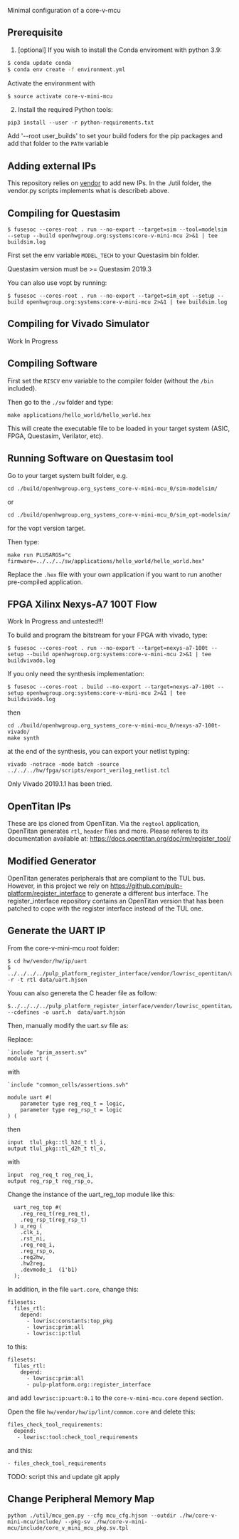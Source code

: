 Minimal configuration of a core-v-mcu

## Prerequisite

1. [optional] If you wish to install the Conda enviroment with python 3.9:

```bash
$ conda update conda
$ conda env create -f environment.yml
```

Activate the environment with

```bash
$ source activate core-v-mini-mcu
```
2. Install the required Python tools:

```
pip3 install --user -r python-requirements.txt
```

Add '--root user_builds' to set your build foders for the pip packages
and add that folder to the `PATH` variable

## Adding external IPs

This repository relies on [vendor](https://docs.opentitan.org/doc/ug/vendor_hw/) to add new IPs.
In the ./util folder, the vendor.py scripts implements what is describeb above.


## Compiling for Questasim

```
$ fusesoc --cores-root . run --no-export --target=sim --tool=modelsim --setup --build openhwgroup.org:systems:core-v-mini-mcu 2>&1 | tee buildsim.log
```
First set the env variable `MODEL_TECH` to your Questasim bin folder.

Questasim version must be >= Questasim 2019.3

You can also use vopt by running:

```
$ fusesoc --cores-root . run --no-export --target=sim_opt --setup --build openhwgroup.org:systems:core-v-mini-mcu 2>&1 | tee buildsim.log
```

## Compiling for Vivado Simulator

Work In Progress


## Compiling Software


First set the `RISCV` env variable to the compiler folder (without the `/bin` included).

Then go to the `./sw` folder and type:

```
make applications/hello_world/hello_world.hex
```

This will create the executable file to be loaded in your target system (ASIC, FPGA, Questasim, Verilator, etc).

## Running Software on Questasim tool

Go to your target system built folder, e.g.

```
cd ./build/openhwgroup.org_systems_core-v-mini-mcu_0/sim-modelsim/
```

or

```
cd ./build/openhwgroup.org_systems_core-v-mini-mcu_0/sim_opt-modelsim/
```

for the vopt version target.

Then type:

```
make run PLUSARGS="c firmware=../../../sw/applications/hello_world/hello_world.hex"
```

Replace the  `.hex` file with your own application if you want to run another pre-compiled application.


## FPGA Xilinx Nexys-A7 100T Flow

Work In Progress and untested!!!

To build and program the bitstream for your FPGA with vivado, type:

```
$ fusesoc --cores-root . run --no-export --target=nexys-a7-100t --setup --build openhwgroup.org:systems:core-v-mini-mcu 2>&1 | tee buildvivado.log
```

If you only need the synthesis implementation:

```
$ fusesoc --cores-root . build --no-export --target=nexys-a7-100t --setup openhwgroup.org:systems:core-v-mini-mcu 2>&1 | tee buildvivado.log
```

then

```
cd ./build/openhwgroup.org_systems_core-v-mini-mcu_0/nexys-a7-100t-vivado/
make synth
```

at the end of the synthesis, you can export your netlist typing:

```
vivado -notrace -mode batch -source ../../../hw/fpga/scripts/export_verilog_netlist.tcl
```


Only Vivado 2019.1.1 has been tried.


## OpenTitan IPs

These are ips cloned from OpenTitan.
Via the `regtool` application, OpenTitan generates `rtl`, `header` files and more.
Please referes to its documentation available at: https://docs.opentitan.org/doc/rm/register_tool/

## Modified Generator

OpenTitan generates peripherals that are compliant to the TUL bus.
However, in this project we rely on https://github.com/pulp-platform/register_interface
to generate a different bus interface. The register_interface repository contains an OpenTitan
version that has been patched to cope with the register interface instead of the TUL one.

## Generate the UART IP

From the core-v-mini-mcu root folder:

```
$ cd hw/vendor/hw/ip/uart
$ ../../../../pulp_platform_register_interface/vendor/lowrisc_opentitan/util/regtool.py -r -t rtl data/uart.hjson
```

Youu can also genereta the C header file as follow:

```
$../../../../pulp_platform_register_interface/vendor/lowrisc_opentitan/util/regtool.py --cdefines -o uart.h  data/uart.hjson
```

Then, manually modify the uart.sv file as:

Replace:

```
`include "prim_assert.sv"
module uart (
```
with

```
`include "common_cells/assertions.svh"

module uart #(
    parameter type reg_req_t = logic,
    parameter type reg_rsp_t = logic
) (
```

then

```
input  tlul_pkg::tl_h2d_t tl_i,
output tlul_pkg::tl_d2h_t tl_o,
```

with

```
input  reg_req_t reg_req_i,
output reg_rsp_t reg_rsp_o,
```

Change the instance of the uart_reg_top module like this:

```
  uart_reg_top #(
    .reg_req_t(reg_req_t),
    .reg_rsp_t(reg_rsp_t)
  ) u_reg (
    .clk_i,
    .rst_ni,
    .reg_req_i,
    .reg_rsp_o,
    .reg2hw,
    .hw2reg,
    .devmode_i  (1'b1)
  );
```

In addition, in the file `uart.core`, change this:

```
filesets:
  files_rtl:
    depend:
      - lowrisc:constants:top_pkg
      - lowrisc:prim:all
      - lowrisc:ip:tlul
```

to this:

```
filesets:
  files_rtl:
    depend:
      - lowrisc:prim:all
      - pulp-platform.org::register_interface
```

and add `lowrisc:ip:uart:0.1` to the `core-v-mini-mcu.core` `depend` section.

Open the file `hw/vendor/hw/ip/lint/common.core` and delete this:

```
files_check_tool_requirements:
  depend:
   - lowrisc:tool:check_tool_requirements
```

and this:

```
- files_check_tool_requirements
```

TODO: script this and update git apply

## Change Peripheral Memory Map

```
python ./util/mcu_gen.py --cfg mcu_cfg.hjson --outdir ./hw/core-v-mini-mcu/include/ --pkg-sv ./hw/core-v-mini-mcu/include/core_v_mini_mcu_pkg.sv.tpl
```

